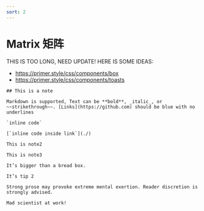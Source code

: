 ```yaml
---
sort: 2
---
```


# Matrix 矩阵

THIS IS TOO LONG, NEED UPDATE! HERE IS SOME IDEAS:

- https://primer.style/css/components/box
- https://primer.style/css/components/toasts

```note
## This is a note

Markdown is supported, Text can be **bold**, _italic_, or ~~strikethrough~~. [Links](https://github.com) should be blue with no underlines

`inline code`

[`inline code inside link`](./)
```

```note
This is note2
```

```note
This is note3
```

```tip
It’s bigger than a bread box.
```

```tip
It’s tip 2
```

```warning
Strong prose may provoke extreme mental exertion. Reader discretion is strongly advised.
```

```danger
Mad scientist at work!
```
